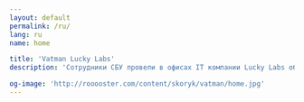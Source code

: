 ```yaml
---
layout: default
permalink: /ru/
lang: ru
name: home

title: 'Vatman Lucky Labs'
description: 'Сотрудники СБУ провели в офисах IT компании Lucky Labs обыски и изымание техники #захватLuckyLabs'

og-image: 'http://rooooster.com/content/skoryk/vatman/home.jpg'
---
```

